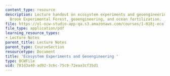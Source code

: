 ```yaml
---
content_type: resource
description: Lecture handout on ecosystem experiments and geoengineering, the Hubbard
  Brook Experimental Forest, geoengineering, and ocean fertilization.
file: https://ol-ocw-studio-app-qa.s3.amazonaws.com/courses/1-018j-ecology-i-the-earth-system-fall-2009/781d3a40ad923c6c75c972eaa3cf35d1_MIT1_018JF09_Lec11.pdf
file_type: application/pdf
learning_resource_types:
- Lecture Notes
parent_title: Lecture Notes
parent_type: CourseSection
resourcetype: Document
title: 'Ecosystem Experiments and Geoengineering '
type: OCWFile
uid: 781d3a40-ad92-3c6c-75c9-72eaa3cf35d1
---
```

